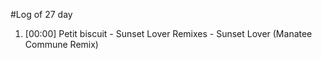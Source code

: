 #Log of 27 day

1. [00:00] Petit biscuit - Sunset Lover Remixes - Sunset Lover (Manatee Commune Remix)
